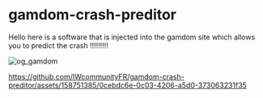 # gamdom-crash-preditor
Hello here is a software that is injected into the gamdom site which allows you to predict the crash !!!!!!!!!

![og_gamdom](https://github.com/IWcommunityFR/gamdom-crash-preditor/assets/158751385/ee7bce1f-d34d-4b1a-8b8d-2e5c1577da75)


https://github.com/IWcommunityFR/gamdom-crash-preditor/assets/158751385/0cebdc6e-0c03-4206-a5d0-373063231f35


